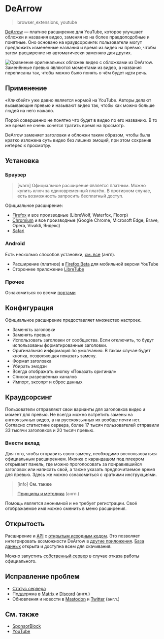 # DeArrow
> browser_extensions, youtube

[DeArrow](https://dearrow.ajay.app) — платное расширение для YouTube, которое
улучшает обложки и названия видео, заменяя их на более правдоподобные и
понятные. Оно основано на краудсорсинге: пользователи могут предложить
изменённые названия и время из видео на превью, чтобы затем расширение их
автоматически заменяло для других.

![Сравнение оригинальных обложек видео с обложками из DeArrow. Заменённые
превью являются моментами из видео, а названия переписаны так, чтобы можно
было понять о чём будет идти речь.](/media/dearrow.jpg)

## Применение

«Кликбейт» уже давно является нормой на YouTube. Авторы делают вызывающие
превью и называют видео так, чтобы как можно больше людей на него нажало.

Порой совершенно не понятно что будет в видео по его названию. В то же время
не очень хочется тратить время на просмотр.

DeArrow заменяет заголовки и обложки таким образом, чтобы была кратко изложена
суть видео без лишних эмоций, при этом сохранив интерес к просмотру.

## Установка

### Браузер

> [warn]
> Официальное расширение является платным. Можно купить ключ за единовременный
> платёж. В противном случае, есть возможность запросить бесплатный доступ.

Официальное расширение:

- [Firefox](https://addons.mozilla.org/firefox/addon/dearrow) и все производные
(LibreWolf, Waterfox, Floorp)
- [Chromium](https://chrome.google.com/webstore/detail/dearrow-better-titles-and/enamippconapkdmgfgjchkhakpfinmaj)
и все производные (Google Chrome, Microsoft Edge, Brave, Opera, Vivaldi, Яндекс)
- [Safari](https://apps.apple.com/app/dearrow-for-youtube/id6451469297)

### Android

Есть несколько способов установки, [см. все](https://github.com/ajayyy/DeArrow/wiki/Android)
(англ).

- Расширение (платное) в
[Firefox Beta](https://play.google.com/store/apps/details?id=org.mozilla.firefox_beta)
для мобильной версии YouTube
- Стороннее приложение [LibreTube](https://github.com/libre-tube/LibreTube)

### Прочее

Ознакомиться со всеми [портами](https://wiki.sponsor.ajay.app/w/DeArrow/Community)

## Конфигурация

Официальное расширение предоставляет множество настроек.

- Заменять заголовки
- Заменять превью
- Использовать заголовки от сообщества. Если отключить, то будут использованы
форматированные заголовки.
- Оригинальная информация по умолчанию. В таком случае будет кнопка, позволяющая
показать замену.
- Формат заголовка
- Убирать эмодзи
- Всегда отображать кнопку «Показать оригинал»
- Список разрешённых каналов
- Импорт, эксопрт и сброс данных

## Краудсорсинг

Пользователи отправляют свои варианты для заголовков видео и момент для превью.
Не всегда можно встретить замены на англоязычных видео, а на русскоязычных их
вообще почти нет. Согласно статистике сервера, более 17 тысяч пользователей
отправили 33 тысячи заголовков и 20 тысяч превью.

### Внести вклад

Для того, чтобы отправить свою замену, необходимо воспользоваться официальным
расширением. Иконка с карандашом под плеером открывает панель, где можно
проголосовать за понравившийся заголовок или написать свой, а также указать
предпочитаемое время для превью. Здесь же можно ознакомиться с краткими
инструкциями.

> [info]
> **См. также**
>
> [Принципы и методика](https://wiki.sponsor.ajay.app/w/DeArrow/Guidelines) (англ.)

Помощь является анонимной и не требует регистрации. Своё отображаемое имя можно
сменить в меню расширения.

## Открытость

Расширение и [API](https://wiki.sponsor.ajay.app/w/API_Docs/DeArrow) с
[открытым исходным кодом](https://github.com/ajayyy/DeArrow). Это позволяет
интегрировать возможности DeArrow в
[другие приложения](https://wiki.sponsor.ajay.app/w/DeArrow/Community).
[База данных](https://sponsor.ajay.app/database) открыта и доступна всем для
скачивания.

Можно запустить [собственный сервер](https://github.com/mchangrh/sb-mirror)
в случае отказа работы официального.

## Исправление проблем

- [Статус сервера](https://status.sponsor.ajay.app/)
- Поддержка в
[Matrix](https://matrix.to/#/#sponsor:ajay.app)
и [Discord](https://discord.gg/SponsorBlock) (англ.)
- Обновления и новости в [Mastodon](https://fosstodon.org/@sponsorblock) и
[Twitter](https://twitter.com/SponsorBlock) (англ.)

## См. также

- [SponsorBlock](/wiki/sponsorblock.html)
- [YouTube](/wiki/youtube.html)
